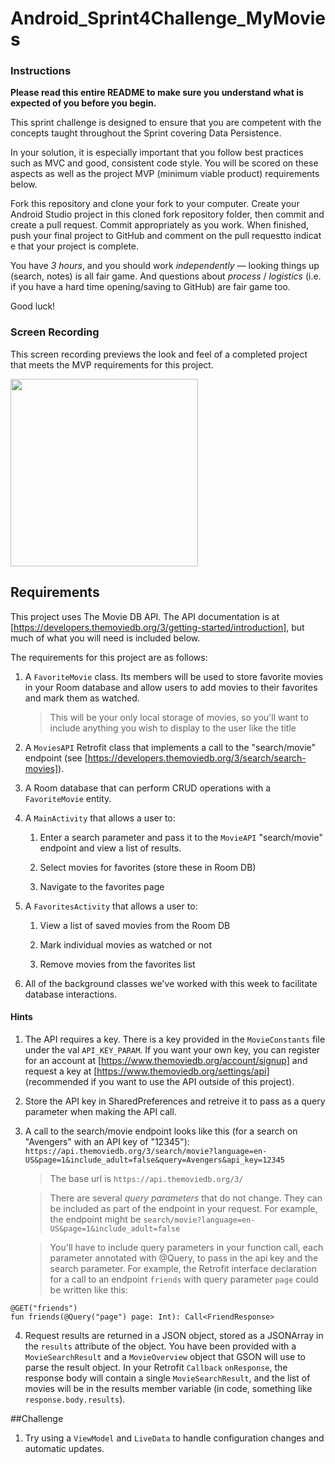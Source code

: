 # Android_Sprint4Challenge_MyMovies

### Instructions

**Please read this entire README to make sure you understand what is expected of you before you begin.**

This sprint challenge is designed to ensure that you are competent with the concepts taught throughout
 the Sprint covering Data Persistence.

In your solution, it is especially important that you follow best practices such as MVC and good,
 consistent code style. You will be scored on these aspects as well as the project MVP (minimum viable product) 
 requirements below.

Fork this repository and clone your fork to your computer. Create your Android Studio project in 
this cloned fork repository folder, then commit and create a pull request. Commit appropriately as 
you work. When finished, push your final project to GitHub and comment on the pull requestto indicat
e that your project is complete.

You have *3 hours*, and you should work *independently* — looking things up (search, notes)
 is all fair game. And questions about *process* / *logistics* (i.e. if you have a hard time opening/saving to GitHub)
 are fair game too.

Good luck!

### Screen Recording

This screen recording previews the look and feel of a completed project that meets the MVP requirements for this project.

<img src="./myMoviesDemo_shorter.webm" width="300">

## Requirements

This project uses The Movie DB API. The API documentation is at 
[https://developers.themoviedb.org/3/getting-started/introduction], but much
 of what you will need is included below.

The requirements for this project are as follows:

1. A `FavoriteMovie` class. Its members will be used to store favorite movies in your
 Room database and allow users to add movies to their favorites and mark them as watched.

   > This will be your only local storage of movies, so you'll want to include anything you wish 
   to  display to the user like the title

2. A `MoviesAPI` Retrofit class that implements a call to the "search/movie" endpoint 
(see [https://developers.themoviedb.org/3/search/search-movies]).

3. A Room database that can perform CRUD operations with a `FavoriteMovie` entity.

4. A `MainActivity` that allows a user to:

   1. Enter a search parameter and pass it to the `MovieAPI` "search/movie" endpoint and view a list of results.

   2. Select movies for favorites (store these in Room DB)

   3. Navigate to the favorites page

5. A `FavoritesActivity` that allows a user to:

   1. View a list of saved movies from the Room DB

   2. Mark individual movies as watched or not

   3. Remove movies from the favorites list

6. All of the background classes we've worked with this week to facilitate database interactions. 

#### Hints
1. The API requires a key. There is a key provided in the `MovieConstants` file under the val `API_KEY_PARAM`. 
If you want your own key, you can register for an account at [https://www.themoviedb.org/account/signup] 
and request a key at [https://www.themoviedb.org/settings/api] (recommended if you want to use the API outside of this project).

2. Store the API key in SharedPreferences and retreive it to pass as a query parameter when making the API call.

3. A call to the search/movie endpoint looks like this (for a search on "Avengers" with an API key of "12345"): 
`https://api.themoviedb.org/3/search/movie?language=en-US&page=1&include_adult=false&query=Avengers&api_key=12345`

      > The base url is `https://api.themoviedb.org/3/`

      > There are several *query parameters* that do not change. They can be included as part of
	  the endpoint in your request. For example, the endpoint might be `search/movie?language=en-US&page=1&include_adult=false`

      > You'll have to include query parameters in your function call, each parameter annotated
	  with @Query, to pass in the api key and the search parameter. For example, the Retrofit interface
	  declaration for a call to an endpoint `friends` with query parameter `page` could be written like this:

```
@GET("friends")
fun friends(@Query("page") page: Int): Call<FriendResponse>
```

4. Request results are returned in a JSON object, stored as a JSONArray in the `results` attribute of 
the object. You have been provided with a `MovieSearchResult` and a `MovieOverview` object that GSON will
 use to parse the result object. In your Retrofit `Callback` `onResponse`, the response body will contain a 
 single `MovieSearchResult`, and the list of movies will be in the results member variable (in code, something
 like `response.body.results`).

##Challenge
1. Try using a `ViewModel` and `LiveData` to handle configuration changes and automatic updates.